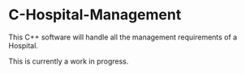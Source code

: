 # C-Hospital-Management
This C++ software will handle all the management requirements of a Hospital.

This is currently a work in progress.
